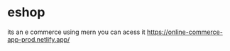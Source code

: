 # eshop
its an e commerce using mern you can acess it https://online-commerce-app-prod.netlify.app/
